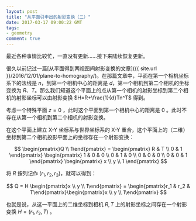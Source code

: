 ```yaml
---
layout: post
title: "从平面引申出的射影变换（二）"
date: 2017-03-17 09:00:22 GMT
tags:
- geometry
comment: true
---
```


最近各种事情比较忙，一直没有更新……接下来陆续恢复更新。

很久以前记过一篇[从平面得到两视图间射影变换的文章]({{ site.url }}/2016/12/01/plane-to-homography/)。在那篇文章中，平面在第一个相机坐标系下的法线是 $n$，到第一个相机中心的距离是 $d$，第一个相机到第二个相机的坐标变换为 $R$、$T$。那么我们知道这个平面上的点从第一个相机的射影坐标到第二个相机的射影坐标可以由射影变换 $H=R+\frac{1}{d}Tn^T$ 得到。

考虑一个特殊平面 $z=0$ ，此时这个平面到第一个相机中心的距离是 0 。此时不存在从第一个相机到第二个相机的射影变换。

在这个平面上建立 X-Y 坐标系与世界坐标系的 X-Y 重合，这个平面上的（二维）坐标到第二个相机投影平面上的坐标存在一个射影变换：

$$
\begin{pmatrix}Q \\ 1\end{pmatrix} = \begin{pmatrix}
R & T \\
0 & 1
\end{pmatrix}
\begin{pmatrix}
1 & 0 & 0 \\
0 & 1 & 0 \\
0 & 0 & 0 \\
0 & 0 & 1 
\end{pmatrix}
\begin{pmatrix}
x \\
y \\
1
\end{pmatrix}
$$

将 $R$ 按列记作 $(r_1, r_2, r_3)$，就可以得到：

$$
Q = H \begin{pmatrix}x \\ y \\ 1\end{pmatrix} = \begin{pmatrix}r_1 & r_2 & T\end{pmatrix}\begin{pmatrix}x \\ y \\ 1\end{pmatrix}
$$

也就是说，从这一平面上的二维坐标到相机 $R,T$ 上的射影坐标之间存在一个射影变换 $H = (r_1, r_2, T)$ 。
